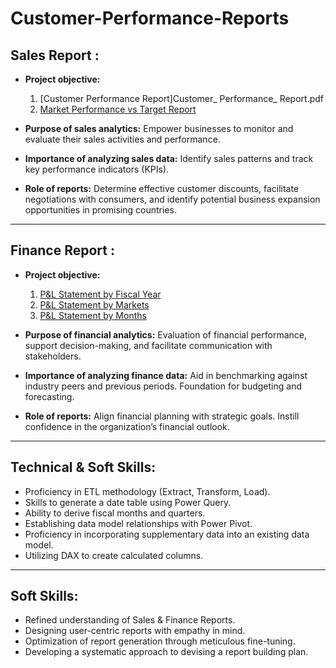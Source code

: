 # Customer-Performance-Reports

## Sales Report :

- **Project objective:**
  1. [Customer Performance Report]Customer_ Performance_ Report.pdf
  2. [Market Performance vs Target Report](Market_Performance%20vs%20Target%20Report.pdf)

- **Purpose of sales analytics:** Empower businesses to monitor and evaluate their sales activities and performance.

- **Importance of analyzing sales data:** Identify sales patterns and track key performance indicators (KPIs).

- **Role of reports:** Determine effective customer discounts, facilitate negotiations with consumers, and identify potential business expansion opportunities in promising countries.

---

## Finance Report :

- **Project objective:**
  1. [P&L Statement by Fiscal Year](P&L_Statement%20by%20Fiscal%20Year.pdf)
  2. [P&L Statement by Markets](P&L_Statement%20by%20Markets.pdf)
  3. [P&L Statement by Months](P&L_Statement%20by%20Months.pdf)

- **Purpose of financial analytics:** Evaluation of financial performance, support decision-making, and facilitate communication with stakeholders.

- **Importance of analyzing finance data:** Aid in benchmarking against industry peers and previous periods. Foundation for budgeting and forecasting.

- **Role of reports:** Align financial planning with strategic goals. Instill confidence in the organization’s financial outlook.

---

## Technical & Soft Skills:

- Proficiency in ETL methodology (Extract, Transform, Load).
- Skills to generate a date table using Power Query.
- Ability to derive fiscal months and quarters.
- Establishing data model relationships with Power Pivot.
- Proficiency in incorporating supplementary data into an existing data model.
- Utilizing DAX to create calculated columns.

---

## Soft Skills:

- Refined understanding of Sales & Finance Reports.
- Designing user-centric reports with empathy in mind.
- Optimization of report generation through meticulous fine-tuning.
- Developing a systematic approach to devising a report building plan.
